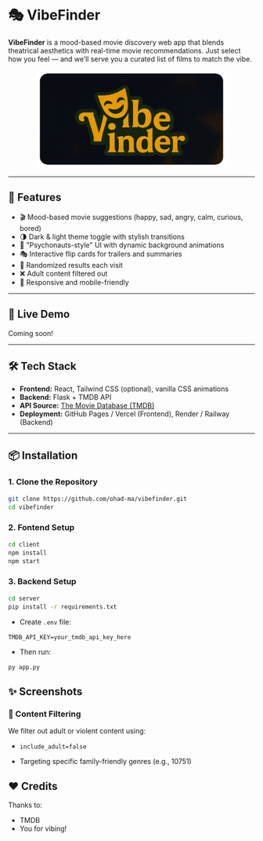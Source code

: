 # 🎭 VibeFinder

**VibeFinder** is a mood-based movie discovery web app that blends theatrical aesthetics with real-time movie recommendations. Just select how you feel — and we’ll serve you a curated list of films to match the vibe.


<p align="center">
  <img src="client/src/assets/logo-rounded.png" alt="VibeFinder Logo" width="390" height="200";/>
</p>

---

## 🌟 Features

- 🎬 Mood-based movie suggestions (happy, sad, angry, calm, curious, bored)
- 🌗 Dark & light theme toggle with stylish transitions
- 🧠 "Psychonauts-style" UI with dynamic background animations
- 🎭 Interactive flip cards for trailers and summaries
- 🎲 Randomized results each visit
- ❌ Adult content filtered out
- 📱 Responsive and mobile-friendly

---

## 🚀 Live Demo

Coming soon!

---

## 🛠️ Tech Stack

- **Frontend:** React, Tailwind CSS (optional), vanilla CSS animations
- **Backend:** Flask + TMDB API
- **API Source:** [The Movie Database (TMDB)](https://www.themoviedb.org/documentation/api)
- **Deployment:** GitHub Pages / Vercel (Frontend), Render / Railway (Backend)

---

## 📦 Installation

### 1. Clone the Repository

```bash
git clone https://github.com/ohad-ma/vibefinder.git
cd vibefinder
```

### 2. Fontend Setup

 ```bash
 cd client
 npm install
 npm start
```

### 3. Backend Setup
```bash
cd server
pip install -r requirements.txt
```
* Create `.env` file:
```env
TMDB_API_KEY=your_tmdb_api_key_here
```

* Then run:
```bash
py app.py
```

## ✨ Screenshots


### 🙅 Content Filtering
We filter out adult or violent content using:

* `include_adult=false`

* Targeting specific family-friendly genres (e.g., 10751)


## ❤️ Credits
Thanks to:
* TMDB
* You for vibing!
